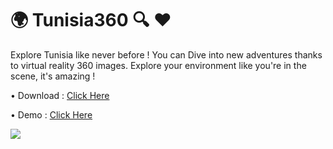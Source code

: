 # :earth_africa: Tunisia360 :mag: :heart:

Explore Tunisia like never before !
You can Dive into new adventures thanks to virtual reality 360 images.
Explore your environment like you're in the scene, it's amazing !

• Download : [Click Here](https://play.google.com/store/apps/details?id=com.ademkk.tunisia360)

• Demo : [Click Here](https://www.facebook.com/AdemKouki.Officiel/videos/2156994907684409/)


![](https://i.imgur.com/GxT0jXF.png)
